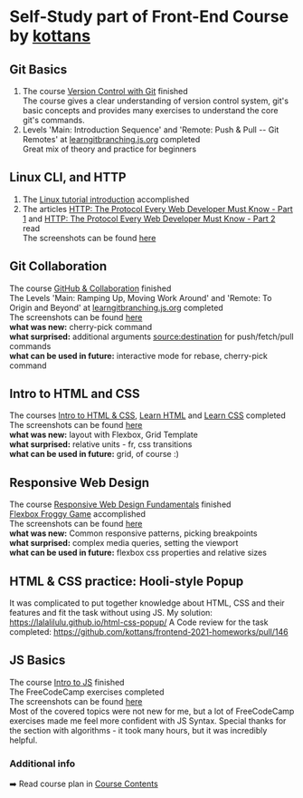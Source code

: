 # Self-Study part of Front-End Course by [kottans](https://kottans.org/)
 
## Git Basics
1) The course [Version Control with Git](https://www.udacity.com/course/version-control-with-git--ud123) finished <br>
The course gives a clear understanding of version control system, git's basic concepts and provides many exercises to understand the core git's commands.
2) Levels 'Main: Introduction Sequence' and 'Remote: Push & Pull -- Git Remotes' at [learngitbranching.js.org](https://learngitbranching.js.org/) completed <br>
Great mix of theory and practice for beginners

## Linux CLI, and HTTP
1) The [Linux tutorial introduction](https://linuxsurvival.com/linux-tutorial-introduction/) accomplished<br>
2) The articles [HTTP: The Protocol Every Web Developer Must Know - Part 1](https://code.tutsplus.com/tutorials/http-the-protocol-every-web-developer-must-know-part-1--net-31177) and [HTTP: The Protocol Every Web Developer Must Know - Part 2](https://code.tutsplus.com/tutorials/http-the-protocol-every-web-developer-must-know-part-2--net-31155) read<br>
The screenshots can be found [here](task_linux_cli)<br>

## Git Collaboration
The course [GitHub & Collaboration](https://classroom.udacity.com/courses/ud456) finished<br>
The Levels 'Main: Ramping Up, Moving Work Around' and 'Remote: To Origin and Beyond' at [learngitbranching.js.org](https://learngitbranching.js.org/) completed<br>
The screenshots can be found [here](task_git_collaboration)<br>
**what was new:** cherry-pick command<br>
**what surprised:** additional arguments <source:destination> for push/fetch/pull commands<br>
**what can be used in future:** interactive mode for rebase, cherry-pick command<br>

## Intro to HTML and CSS
The courses [Intro to HTML & CSS](https://www.udacity.com/course/intro-to-html-and-css--ud001), [Learn HTML](https://www.codecademy.com/learn/learn-html) and [Learn CSS](https://www.codecademy.com/learn/learn-css) completed<br> 
The screenshots can be found [here](task_html_css_intro)<br>
**what was new:** layout with Flexbox, Grid Template<br>
**what surprised:** relative units - fr, css transitions<br>
**what can be used in future:** grid, of course :)<br>

## Responsive Web Design
The course [Responsive Web Design Fundamentals](https://www.udacity.com/course/responsive-web-design-fundamentals--ud893) finished<br>
[Flexbox Froggy Game](http://flexboxfroggy.com/) accomplished<br>
The screenshots can be found [here](task_responsive_web_design)<br>
**what was new:** Common responsive patterns, picking breakpoints<br>
**what surprised:** complex media queries, setting the viewport<br>
**what can be used in future:** flexbox css properties and relative sizes<br>

## HTML & CSS practice: Hooli-style Popup
It was complicated to put together knowledge about HTML, CSS and their features and fit the task without using JS. 
My solution: https://lalalilulu.github.io/html-css-popup/ 
A Code review for the task completed: https://github.com/kottans/frontend-2021-homeworks/pull/146

## JS Basics
The course [Intro to JS](https://classroom.udacity.com/courses/ud803) finished<br>
The FreeCodeCamp exercises completed<br>
The screenshots can be found [here](task_js_basics)<br>
Most of the covered topics were not new for me, but a lot of FreeCodeCamp exercises made me feel more confident with JS Syntax. 
Special thanks for the section with algorithms - it took many hours, but it was incredibly helpful.

### Additional info

➡️ Read course plan in [Course Contents](https://github.com/kottans/frontend/blob/master/contents.md)
